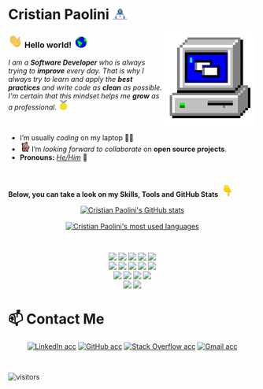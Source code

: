 # Cristian Paolini&nbsp;<img src="https://github.com/CristianPaolini/CristianPaolini/blob/main/Assets/Developer.gif?raw=true" width="30px">

<img align="right" alt="PC GIF" src="https://github.com/CristianPaolini/CristianPaolini/blob/main/Assets/PC.gif" width="190" />

### <img src="https://github.com/CristianPaolini/CristianPaolini/blob/main/Assets/Hi.gif" width="29px"> **Hello world!** &nbsp;<img src="https://github.com/CristianPaolini/CristianPaolini/blob/main/Assets/Earth.gif" width="24px">

<p>
  <em>
    I am a <b>Software Developer</b> who is always trying to <b>improve</b> every day. 
    That is why I always try to learn and apply the <b>best practices</b> and write code as <b>clean</b> as possible. 
    I'm certain that this mindset helps me <b>grow</b> as a professional. <img src="https://github.com/CristianPaolini/CristianPaolini/blob/main/Assets/Medal.gif" width="20px">
  </em>  
</p>

<br>

- I’m usually *coding* on my laptop 👨‍💻
- <img alt="GIF" src="https://github.com/CristianPaolini/CristianPaolini/blob/main/Assets/gandalf_parrot.gif" width="20vw" /> I’m *looking forward to collaborate* on **open source projects**.
- **Pronouns:** [*He/Him*](https://pronoun.is/he) 🧔

<br>

**Below, you can take a look on my Skills, Tools and GitHub Stats** &nbsp; <img src="https://github.com/CristianPaolini/CristianPaolini/blob/main/Assets/Point_Down.gif" width="15px" />

<p align="center"><a href="https://github.com/CristianPaolini"><img align="center" src="https://github-readme-stats.vercel.app/api?username=cristianpaolini&count_private=true&show_icons=true&theme=react&line_height=27" alt="Cristian Paolini's GitHub stats" /></a>
<p>

<p align="center"><a href="https://github.com/CristianPaolini"><img align="center" src="https://github-readme-stats.vercel.app/api/top-langs/?username=cristianpaolini&langs_count=8&layout=compact&theme=react" alt="Cristian Paolini's most used languages" /></a>
<p>

<br>

<p align="center">
  <img src="https://img.shields.io/badge/-HTML5-black?logo=html5" />
  <img src="https://img.shields.io/badge/-CSS3-black?logo=css3" />
  <img src="https://img.shields.io/badge/-JavaScript-black?logo=javascript" />
  <img src="https://img.shields.io/badge/-.NET-black?logo=dotnet" />
  <img src="https://img.shields.io/badge/-C%23-black?logo=csharp" /> <br>
  <img src="https://img.shields.io/badge/-Java-black?logo=java" />
  <img src="https://img.shields.io/badge/-Git-black?logo=git" />
  <img src="https://img.shields.io/badge/-SQL%20Server-black?logo=microsoftsqlserver" />
  <img src="https://img.shields.io/badge/-VS%20Code-black?logo=visualstudiocode" /> 
  <img src="https://img.shields.io/badge/-Bootstrap-black?logo=bootstrap" /> <br>
  <img src="https://img.shields.io/badge/-Visual%20Studio-black?logo=visualstudio" />
  <img src="https://img.shields.io/badge/-jQuery-black?logo=jquery" />
  <img src="https://img.shields.io/badge/-PHP-black?logo=php" />
  <img src="https://img.shields.io/badge/-MySQL-black?logo=mysql" /> <br>
  <img src="https://img.shields.io/badge/-Eclipse%20IDE-black?logo=eclipse" />
  <img src="https://img.shields.io/badge/-C%2B%2B-black?logo=cplusplus" />
</p>


# 📫 Contact Me
<p align="center">
<a href="https://in.linkedin.com/in/cristian-paolini-44b672217" target="_blank"><img src="https://img.shields.io/badge/-LinkedIn-black?logo=linkedin" alt="LinkedIn acc"></a>
<a href="https://github.com/CristianPaolini" target="_blank"><img src="https://img.shields.io/badge/-GitHub-black?logo=github" alt="GitHub acc"></a>
<a href="https://es.stackoverflow.com/users/261585/cristian-paolini" target="_blank"><img src="https://img.shields.io/badge/-Stack%20Overflow-black?logo=stackoverflow" alt="Stack Overflow acc"></a>
<a href="mailto:cristianpaolini3@gmail.com" target="_blank"><img src="https://img.shields.io/badge/-Gmail-black?logo=gmail" alt="Gmail acc"></a>
</p>


<br>


![visitors](https://visitor-badge.laobi.icu/badge?page_id=CristianPaolini)


<!---
CristianPaolini/CristianPaolini is a ✨ special ✨ repository because its `README.md` (this file) appears on your GitHub profile.
You can click the Preview link to take a look at your changes.
--->

